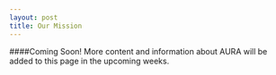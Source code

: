 ```yaml
---
layout: post
title: Our Mission
---
```


####Coming Soon!
More content and information about AURA will be added to this page in the upcoming weeks.
